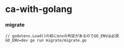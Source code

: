 # ca-with-golang

### migrate
```
// godotenv.Load()の前にenvの判定があるのでGO_ENVは必須
GO_ENV=dev go run migrate/migrate.go
```